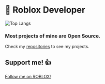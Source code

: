 # 📝 Roblox Developer
![Top Langs](https://github-readme-stats.vercel.app/api/top-langs/?username=ivadsiuls&layout=compact&theme=github_dark)

### Most projects of mine are Open Source.

Check my [repositories](https://github.com/ivadsiuls?tab=repositories) to see my projects.

## Support me! 👍

[Follow me on ROBLOX!](https://www.roblox.com/users/5048508312/profile)
